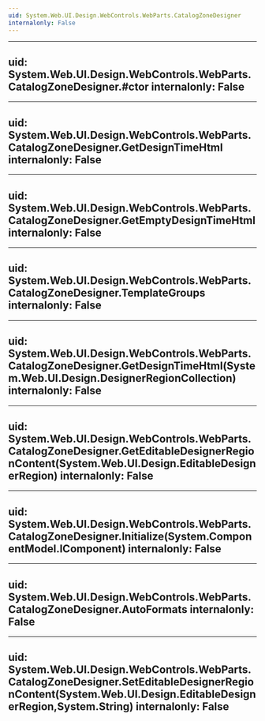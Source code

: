 ```yaml
---
uid: System.Web.UI.Design.WebControls.WebParts.CatalogZoneDesigner
internalonly: False
---
```


---
uid: System.Web.UI.Design.WebControls.WebParts.CatalogZoneDesigner.#ctor
internalonly: False
---

---
uid: System.Web.UI.Design.WebControls.WebParts.CatalogZoneDesigner.GetDesignTimeHtml
internalonly: False
---

---
uid: System.Web.UI.Design.WebControls.WebParts.CatalogZoneDesigner.GetEmptyDesignTimeHtml
internalonly: False
---

---
uid: System.Web.UI.Design.WebControls.WebParts.CatalogZoneDesigner.TemplateGroups
internalonly: False
---

---
uid: System.Web.UI.Design.WebControls.WebParts.CatalogZoneDesigner.GetDesignTimeHtml(System.Web.UI.Design.DesignerRegionCollection)
internalonly: False
---

---
uid: System.Web.UI.Design.WebControls.WebParts.CatalogZoneDesigner.GetEditableDesignerRegionContent(System.Web.UI.Design.EditableDesignerRegion)
internalonly: False
---

---
uid: System.Web.UI.Design.WebControls.WebParts.CatalogZoneDesigner.Initialize(System.ComponentModel.IComponent)
internalonly: False
---

---
uid: System.Web.UI.Design.WebControls.WebParts.CatalogZoneDesigner.AutoFormats
internalonly: False
---

---
uid: System.Web.UI.Design.WebControls.WebParts.CatalogZoneDesigner.SetEditableDesignerRegionContent(System.Web.UI.Design.EditableDesignerRegion,System.String)
internalonly: False
---
